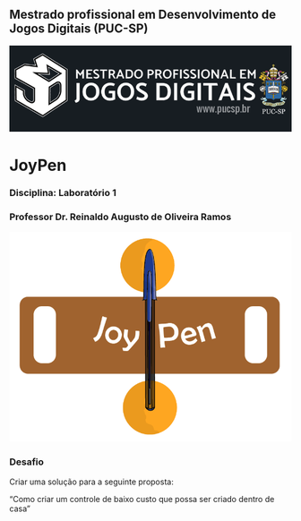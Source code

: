 ## Mestrado profissional em Desenvolvimento de Jogos Digitais (PUC-SP)
![](https://raw.githubusercontent.com/ezefranca/Damas/master/logo_mestrado.png)
# JoyPen
### Disciplina: Laboratório 1 
### Professor Dr. Reinaldo Augusto de Oliveira Ramos

![](https://github.com/ezefranca/joyPen/blob/master/Design/Imagens/logo05.png)

### Desafio

Criar uma solução para a seguinte proposta:​

“Como criar um controle de baixo custo que possa ser criado dentro de casa”
